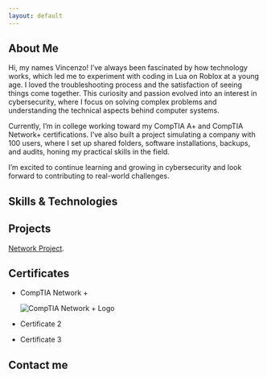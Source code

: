 ```yaml
---
layout: default
---
```


## About Me

Hi, my names Vincenzo! I’ve always been fascinated by how technology works, which led me to experiment with coding in Lua on Roblox at a young age. I loved the troubleshooting process and the satisfaction of seeing things come together. This curiosity and passion evolved into an interest in cybersecurity, where I focus on solving complex problems and understanding the technical aspects behind computer systems.

Currently, I’m in college working toward my CompTIA A+ and CompTIA Network+ certifications. I’ve also built a project simulating a company with 100 users, where I set up shared folders, software installations, backups, and audits, honing my practical skills in the field.

I’m excited to continue learning and growing in cybersecurity and look forward to contributing to real-world challenges.

## Skills & Technologies



## Projects

[Network Project](./another-page.html).

## Certificates

*   CompTIA Network +

      ![CompTIA Network + Logo](assets/images/certificate.png)

*   Certificate 2
*   Certificate 3

## Contact me
